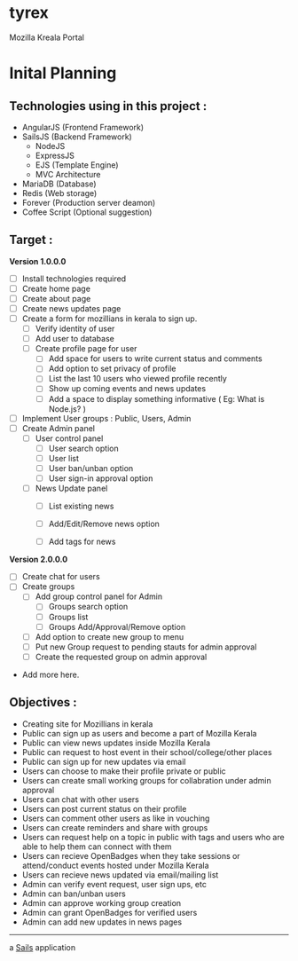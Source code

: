# tyrex
Mozilla Kreala Portal


Inital Planning
===============

## Technologies using  in this project :

- AngularJS (Frontend Framework)
- SailsJS (Backend Framework)
  - NodeJS
  - ExpressJS
  - EJS (Template Engine)
  - MVC Architecture
- MariaDB (Database)
- Redis (Web storage)
- Forever (Production server deamon)
- Coffee Script (Optional suggestion)


## Target :

**Version 1.0.0.0**

- [ ] Install technologies required
- [ ] Create home page
- [ ] Create about page
- [ ] Create news updates page
- [ ] Create a form for mozillians in kerala to sign up.
  - [ ] Verify identity of user
  - [ ] Add user to database
  - [ ] Create profile page for user
    - [ ] Add space for users to write current status and comments
    - [ ] Add option to set privacy of profile
    - [ ] List the last 10 users who viewed profile recently
    - [ ] Show up coming events and news updates
    - [ ] Add a space to display something informative ( Eg: What is Node.js? )
- [ ] Implement User groups : Public, Users, Admin
- [ ] Create Admin panel
  - [ ] User control panel
    - [ ] User search option
    - [ ] User list
    - [ ] User ban/unban option
    - [ ] User sign-in approval option
  - [ ] News Update panel
    - [ ] List existing news
    - [ ] Add/Edit/Remove news option
    - [ ] Add tags for news


**Version 2.0.0.0**

- [ ] Create chat for users
- [ ] Create groups
  - [ ] Add group control panel for Admin
    - [ ] Groups search option
    - [ ] Groups list
    - [ ] Groups Add/Approval/Remove option
  - [ ] Add option to create new group to menu
  - [ ] Put new Group request to pending stauts for admin approval
  - [ ] Create the requested group on admin approval
+ Add more here.


## Objectives :

- Creating site for Mozillians in kerala
- Public can sign up as users and become a part of Mozilla Kerala
- Public can view news updates inside Mozilla Kerala
- Public can request to host event in their school/college/other places
- Public can sign up for new updates via email
- Users can choose to make their profile private or public
- Users can create small working groups for collabration under admin approval
- Users can chat with other users
- Users can post current status on their profile
- Users can comment other users as like in vouching
- Users can create reminders and share with groups
- Users can request help on a topic in public with tags and users who are able to help them can connect with them
- Users can recieve OpenBadges when they take sessions or attend/conduct events hosted under Mozilla Kerala
- Users can recieve news updated via email/mailing list
- Admin can verify event request, user sign ups, etc
- Admin can ban/unban users
- Admin can approve working group creation
- Admin can grant OpenBadges for verified users
- Admin can add new updates in news pages






* * *

a [Sails](http://sailsjs.org) application